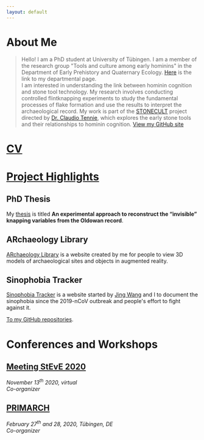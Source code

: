 ```yaml
---
layout: default
---
```


# About Me
> Hello! I am a PhD student at University of Tübingen. I am a member of the research group "Tools and culture among early hominins" in the Department of Early Prehistory and Quaternary Ecology. [Here](https://uni-tuebingen.de/en/fakultaeten/mathematisch-naturwissenschaftliche-fakultaet/fachbereiche/geowissenschaften/arbeitsgruppen/prehistory-archaeology-science/research-department/early-prehistory-and-quaternary-ecology/staff/phd-candidates/li-li/) is the link to my departmental page.<br />
I am interested in understanding the link between hominin cognition and stone tool technology. My research involves conducting controlled flintknapping experiments to study the fundamental processes of flake formation and use the results to interpret the archaeological record. My work is part of the [STONECULT](https://sites.google.com/view/stonecult/home) project directed by [Dr. Claudio Tennie](https://sites.google.com/view/claudiotennie/home), which explores the early stone tools and their relationships to hominin cognition.
> [View my GitHub site](https://github.com/lili0824)

# [CV](./cv.html)

# [Project Highlights](./project.md)

## PhD Thesis
My [thesis](./project.md) is titled __An experimental approach to reconstruct the “invisible” knapping variables from the Oldowan record__.

## ARchaeology Library
[ARchaeology Library](https://lili0824.github.io/ARchaeology/) is a website created by me for people to view 3D models of archaeological sites and objects in augmented reality.

## Sinophobia Tracker
[Sinophobia Tracker](https://sites.google.com/view/sinophobia-tracker/home) is a website started by [Jing Wang](https://sites.google.com/view/jingwang-space/home) and I to document the sinophobia since the 2019-nCoV outbreak and people's effort to fight against it.

[To my GitHub repositories](https://github.com/lili0824?tab=repositories).

# Conferences and Workshops
## [Meeting StEvE 2020](./conference.md)
*November 13<sup>th</sup> 2020, virtual*<br />
*Co-organizer*<br />

## [PRIMARCH](./conference.md)
*February 27<sup>th</sup> and 28, 2020, Tübingen, DE*<br />
*Co-organizer*<br />
